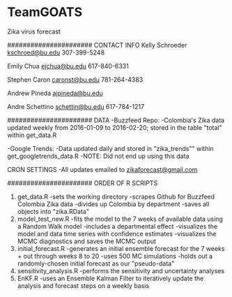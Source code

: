 # TeamGOATS
Zika virus forecast

######################
CONTACT INFO
Kelly Schroeder
kschroed@bu.edu
307-399-5248

Emily Chua
ejchua@bu.edu
617-840-6331

Stephen Caron
caronst@bu.edu
781-264-4383

Andrew Pineda 
ajpineda@bu.edu

Andre Schettino
schettin@bu.edu
617-784-1217

######################
DATA
-Buzzfeed Repo:
  -Colombia's Zika data updated weekly from 2016-01-09 to 2016-02-20; stored 
  in the table "total" within get_data.R

-Google Trends:
  -Data updated daily and stored in "zika_trends"" within    
   get_googletrends_data.R 
  -NOTE: Did not end up using this data
   
CRON SETTINGS
-All updates emailed to zikaforecast@gmail.com

######################
ORDER OF R SCRIPTS
1) get_data.R
    -sets the working directory
    -scrapes Github for Buzzfeed Colombia Zika data
    -divides up Colombia by department
    -saves all objects into "zika.RData"
2) model_test_new.R
    -fits the model to the 7 weeks of available data using a Random Walk model
      -includes a departmental effect
    -visualizes the model and data time series with confidence estimates
    -visualizes the MCMC diagnostics and saves the MCMC output
3) initial_forecast.R
    -generates an initial ensemble forecast for the 7 weeks + out through weeks 8 to 20
    -uses 500 MC simulations
    -holds out a randomly-chosen initial forecast as our "pseudo-data"
4) sensitivity_analysis.R
    -performs the sensitivity and uncertainty analyses
5) EnKF.R
    -uses an Ensemble Kalman Filter to iteratively update the analysis and forecast steps on a weekly basis
